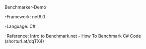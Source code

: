 Benchmarker-Demo

-Framework: net6.0

-Language: C#

-Reference: Intro to Benchmark.net - How To Benchmark C# Code (shorturl.at/dqTX4)

